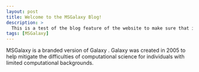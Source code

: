 ```yaml
---
layout: post
title: Welcome to the MSGalaxy Blog!
description: >
  This is a test of the blog feature of the website to make sure that it works and if everything is good to go while writing in markdown laguage. 
tags: [MSGalaxy]
---
```


MSGalaxy is a branded version of Galaxy . Galaxy was created in 2005 to help mitigate 
the difficulties of computational science for individuals with limited computational backgrounds.

